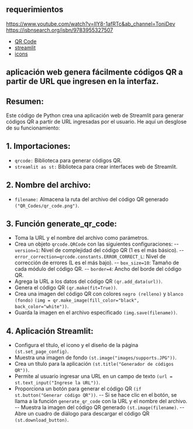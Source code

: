 ## requerimientos

https://www.youtube.com/watch?v=IlY8-1afRTc&ab_channel=ToniDev
https://isbnsearch.org/isbn/9783955327507

<ul>
	<li><a href="https://pypi.org/project/qrcode/">QR Code</a></li>
	<li><a href="https://pypi.org/project/streamlit/">streamlit</a></li>
	<li><a href="https://www.piliapp.com/facebook-symbols/">icons</a></li>
</ul>

## aplicación web genera fácilmente códigos QR a partir de URL que ingresen en la interfaz.

## Resumen:

Este código de Python crea una aplicación web de Streamlit para generar códigos QR a partir de URL ingresadas por el usuario. He aquí un desglose de su funcionamiento:

## 1. Importaciones:

- `qrcode:` Biblioteca para generar códigos QR.
- `streamlit as st:` Biblioteca para crear interfaces web de Streamlit.

## 2. Nombre del archivo:

- `filename:` Almacena la ruta del archivo del código QR generado `("QR_Codes/qr_code.png")`.

## 3. Función generate_qr_code:

- Toma la URL y el nombre del archivo como parámetros.
- Crea un objeto `qrcode.QRCode` con las siguientes configuraciones:
  -- `version=1`: Nivel de complejidad del código QR (1 es el más básico).
  -- `error_correction=qrcode.constants.ERROR_CORRECT_L`: Nivel de corrección de errores (L es el más bajo).
  -- `box_size=10`: Tamaño de cada módulo del código QR.
  -- `border=4`: Ancho del borde del código QR.
- Agrega la URL a los datos del código QR `(qr.add_data(url))`.
- Genera el código QR `(qr.make(fit=True))`.
- Crea una imagen del código QR con colores `negro (relleno)` y `blanco (fondo)` `(img = qr.make_image(fill_color="black", back_color="white"))`.
- Guarda la imagen en el archivo especificado `(img.save(filename))`.

## 4. Aplicación Streamlit:

- Configura el título, el icono y el diseño de la página `(st.set_page_config)`.
- Muestra una imagen de fondo `(st.image("images/supports.JPG"))`.
- Crea un título para la aplicación `(st.title("Generador de códigos QR"))`.
- Permite al usuario ingresar una URL en un campo de texto `(url = st.text_input("Ingrese la URL"))`.
- Proporciona un botón para generar el código QR `(if st.button("Generar código QR"))`.
  -- Si se hace clic en el botón, se llama a la función `generate_qr_code` con la URL y el nombre del archivo.
  -- Muestra la imagen del código QR generado `(st.image(filename)`.
  -- Abre un cuadro de diálogo para descargar el código QR `(st.download_button)`.
